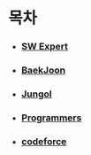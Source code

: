 # 목차

- ### [SW Expert](https://gitlab.com/kastori1990/algo/-/tree/master/swea)

- ### [BaekJoon](https://gitlab.com/kastori1990/algo/-/tree/master/baek)

- ### [Jungol](https://gitlab.com/kastori1990/algo/-/tree/master/jungol) 

- ### [Programmers](https://gitlab.com/kastori1990/algo/-/tree/master/programmers) 

- ### [codeforce](https://gitlab.com/kastori1990/algo/-/tree/master/codeforces) 

